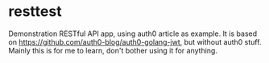 # resttest
Demonstration RESTful API app, using auth0 article as example.
It is based on https://github.com/auth0-blog/auth0-golang-jwt, but without auth0 stuff.
Mainly this is for me to learn, don't bother using it for anything.
